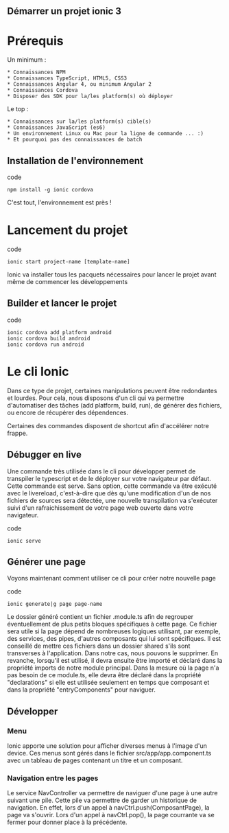 Démarrer un projet ionic 3
--------------------

Prérequis
==

Un minimum :

    * Connaissances NPM
    * Connaissances TypeScript, HTML5, CSS3
    * Connaissances Angular 4, ou minimum Angular 2
    * Connaissances Cordova
    * Disposer des SDK pour la/les platform(s) où déployer

Le top :

    * Connaissances sur la/les platform(s) cible(s)
    * Connaissances JavaScript (es6)
    * Un environnement Linux ou Mac pour la ligne de commande ... :)
    * Et pourquoi pas des connaissances de batch

Installation de l'environnement
-

code

    npm install -g ionic cordova 

C'est tout, l'environnement est près !

Lancement du projet
==

code

    ionic start project-name [template-name]

Ionic va installer tous les pacquets nécessaires pour lancer le projet avant même de commencer les développements

Builder et lancer le projet
-

code

    ionic cordova add platform android
    ionic cordova build android
    ionic cordova run android

Le cli Ionic
==

Dans ce type de projet, certaines manipulations peuvent être redondantes et lourdes. Pour cela, nous disposons
d'un cli qui va permettre d'automatiser des tâches (add platform, build, run), de générer des fichiers, ou encore
de récupérer des dépendences.

Certaines des commandes disposent de shortcut afin d'accélérer notre frappe.

Débugger en live
-

Une commande très utilisée dans le cli pour développer permet de transpiler le typescript et de le déployer
sur votre navigateur par défaut. Cette commande est serve.
Sans option, cette commande va être exécuté avec le livereload, c'est-à-dire que dès qu'une modification d'un de 
nos fichiers de sources sera détectée, une nouvelle transpilation va s'exécuter suivi d'un rafraichissement de votre
page web ouverte dans votre navigateur.

code

    ionic serve

Générer une page
-

Voyons maintenant comment utiliser ce cli pour créer notre nouvelle page

code

    ionic generate|g page page-name

Le dossier généré contient un fichier .module.ts afin de regrouper éventuellement de plus petits bloques spécifiques à cette page.
Ce fichier sera utile si la page dépend de nombreuses logiques utilisant, par exemple, des services, des pipes, d'autres composants
qui lui sont spécifiques. Il est conseillé de mettre ces fichiers dans un dossier shared s'ils sont transverses à l'application.
Dans notre cas, nous pouvons le supprimer.
En revanche, lorsqu'il est utilisé, il devra ensuite être importé et déclaré dans la propriété imports de notre module principal.
Dans la mesure où la page n'a pas besoin de ce module.ts, elle devra être déclaré dans la propriété "declarations" si elle est utilisée
seulement en temps que composant et dans la propriété "entryComponents" pour naviguer.

Développer
-

### Menu

Ionic apporte une solution pour afficher diverses menus à l'image d'un device. Ces menus sont gérés dans le fichier
src/app/app.component.ts avec un tableau de pages contenant un titre et un composant.

### Navigation entre les pages

Le service NavController va permettre de naviguer d'une page à une autre suivant une pile. Cette pile va permettre de garder
un historique de navigation. En effet, lors d'un appel à navCtrl.push(ComposantPage), la page va s'ouvrir. Lors d'un
appel à navCtrl.pop(), la page courrante va se fermer pour donner place à la précédente.